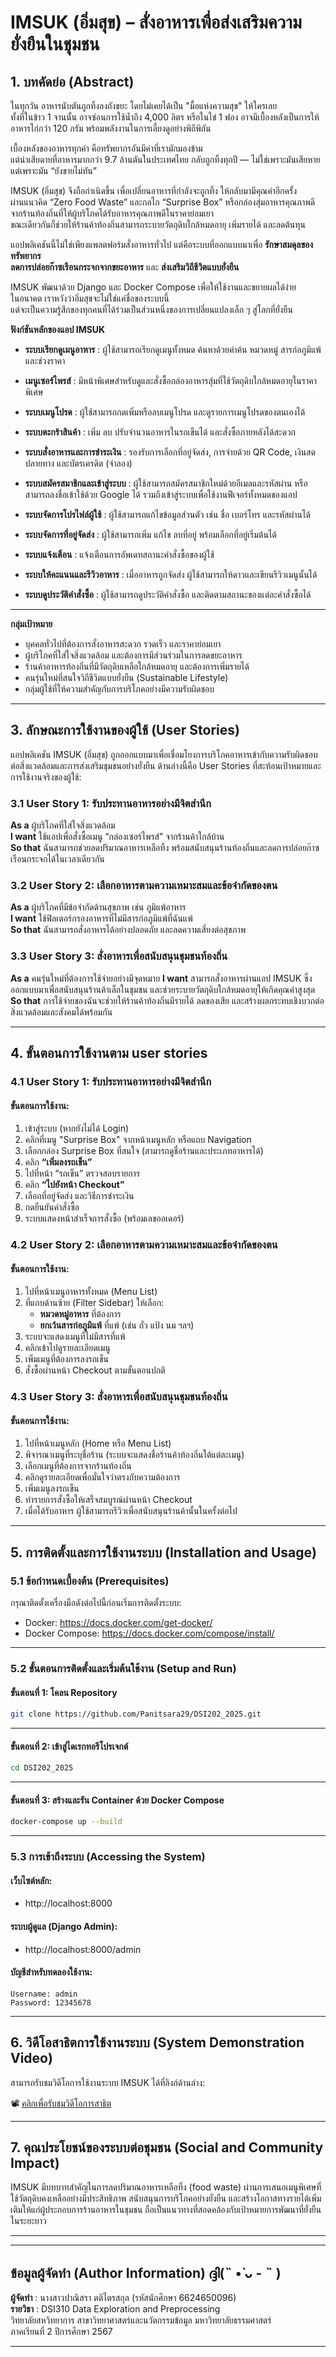 
# IMSUK (อิ่มสุข) – สั่งอาหารเพื่อส่งเสริมความยั่งยืนในชุมชน

## 1. บทคัดย่อ (Abstract)

ในทุกวัน อาหารนับตันถูกทิ้งลงถังขยะ โดยไม่เคยได้เป็น "มื้อแห่งความสุข" ให้ใครเลย  
ทั้งที่ในข้าว 1 จานนั้น อาจซ่อนการใช้น้ำถึง 4,000 ลิตร หรือในไข่ 1 ฟอง อาจมีเบื้องหลังเป็นการให้อาหารไก่กว่า 120 กรัม พร้อมพลังงานในการเลี้ยงดูอย่างพิถีพิถัน

เบื้องหลังของอาหารทุกคำ คือทรัพยากรอันมีค่าที่เรามักมองข้าม  
แต่น่าเสียดายที่อาหารมากกว่า 9.7 ล้านตันในประเทศไทย กลับถูกทิ้งทุกปี — ไม่ใช่เพราะมันเสียหาย แต่เพราะมัน “ยังขายไม่ทัน”

IMSUK (อิ่มสุข) จึงถือกำเนิดขึ้น เพื่อเปลี่ยนอาหารที่กำลังจะถูกทิ้ง ให้กลับมามีคุณค่าอีกครั้ง  
ผ่านแนวคิด “Zero Food Waste” และกลไก “Surprise Box” หรือกล่องสุ่มอาหารคุณภาพดีจากร้านท้องถิ่นที่ให้ผู้บริโภคได้รับอาหารคุณภาพดีในราคาย่อมเยา  
ขณะเดียวกันก็ช่วยให้ร้านค้าท้องถิ่นสามารถระบายวัตถุดิบใกล้หมดอายุ เพิ่มรายได้ และลดต้นทุน

แอปพลิเคชันนี้ไม่ใช่เพียงแพลตฟอร์มสั่งอาหารทั่วไป แต่คือระบบที่ออกแบบมาเพื่อ **รักษาสมดุลของทรัพยากร**  
**ลดการปล่อยก๊าซเรือนกระจกจากขยะอาหาร** และ **ส่งเสริมวิถีชีวิตแบบยั่งยืน**  


IMSUK พัฒนาด้วย Django และ Docker Compose เพื่อให้ใช้งานและขยายผลได้ง่าย  
ในอนาคต เราหวังว่าอิ่มสุขจะไม่ใช่แค่ชื่อของระบบนี้  
แต่จะเป็นความรู้สึกของทุกคนที่ได้ร่วมเป็นส่วนหนึ่งของการเปลี่ยนแปลงเล็ก ๆ สู่โลกที่ยั่งยืน

**ฟังก์ชันหลักของแอป IMSUK**

- **ระบบเรียกดูเมนูอาหาร** : ผู้ใช้สามารถเรียกดูเมนูทั้งหมด ค้นหาด้วยคำค้น หมวดหมู่ สารก่อภูมิแพ้ และช่วงราคา

- **เมนูเซอร์ไพรส์** : มีหน้าพิเศษสำหรับดูและสั่งซื้อกล่องอาหารสุ่มที่ใช้วัตถุดิบใกล้หมดอายุในราคาพิเศษ

- **ระบบเมนูโปรด** : ผู้ใช้สามารถกดเพิ่มหรือลบเมนูโปรด และดูรายการเมนูโปรดของตนเองได้

- **ระบบตะกร้าสินค้า**  : เพิ่ม ลบ ปรับจำนวนอาหารในรถเข็นได้ และสั่งซื้อภายหลังได้สะดวก

- **ระบบสั่งอาหารและการชำระเงิน**  : รองรับการเลือกที่อยู่จัดส่ง, การจ่ายด้วย QR Code, เงินสดปลายทาง และบัตรเครดิต (จำลอง)

- **ระบบสมัครสมาชิกและเข้าสู่ระบบ** : ผู้ใช้สามารถสมัครสมาชิกใหม่ด้วยอีเมลและรหัสผ่าน หรือสามารถลงชื่อเข้าใช้ด้วย Google ได้ รวมถึงเข้าสู่ระบบเพื่อใช้งานฟีเจอร์ทั้งหมดของแอป

- **ระบบจัดการโปรไฟล์ผู้ใช้**  : ผู้ใช้สามารถแก้ไขข้อมูลส่วนตัว เช่น ชื่อ เบอร์โทร และรหัสผ่านได้

- **ระบบจัดการที่อยู่จัดส่ง**  : ผู้ใช้สามารถเพิ่ม แก้ไข ลบที่อยู่ พร้อมเลือกที่อยู่เริ่มต้นได้

- **ระบบแจ้งเตือน**  : แจ้งเตือนการอัพเดทสถานะคำสั่งซื้อของผู้ใช้

- **ระบบให้คะแนนและรีวิวอาหาร** : เมื่ออาหารถูกจัดส่ง ผู้ใช้สามารถให้ดาวและเขียนรีวิวเมนูนั้นได้

- **ระบบดูประวัติคำสั่งซื้อ**  : ผู้ใช้สามารถดูประวัติคำสั่งซื้อ และติดตามสถานะของแต่ละคำสั่งซื้อได้

---

**กลุ่มเป้าหมาย**

- บุคคลทั่วไปที่ต้องการสั่งอาหารสะดวก รวดเร็ว และราคาย่อมเยา  
- ผู้บริโภคที่ใส่ใจสิ่งแวดล้อม และต้องการมีส่วนร่วมในการลดขยะอาหาร  
- ร้านค้าอาหารท้องถิ่นที่มีวัตถุดิบเหลือใกล้หมดอายุ และต้องการเพิ่มรายได้  
- คนรุ่นใหม่ที่สนใจวิถีชีวิตแบบยั่งยืน (Sustainable Lifestyle)  
- กลุ่มผู้ใช้ที่ให้ความสำคัญกับการบริโภคอย่างมีความรับผิดชอบ 

---

## 3. ลักษณะการใช้งานของผู้ใช้ (User Stories)
แอปพลิเคชัน IMSUK (อิ่มสุข) ถูกออกแบบมาเพื่อเชื่อมโยงการบริโภคอาหารเข้ากับความรับผิดชอบต่อสิ่งแวดล้อมและการส่งเสริมชุมชนอย่างยั่งยืน ด้านล่างนี้คือ User Stories ที่สะท้อนเป้าหมายและการใช้งานจริงของผู้ใช้:


### 3.1 User Story 1: รับประทานอาหารอย่างมีจิตสำนึก
**As a** ผู้บริโภคที่ใส่ใจสิ่งแวดล้อม  
**I want** ใช้แอปเพื่อสั่งซื้อเมนู “กล่องเซอร์ไพรส์” จากร้านค้าใกล้บ้าน  
**So that** ฉันสามารถช่วยลดปริมาณอาหารเหลือทิ้ง พร้อมสนับสนุนร้านท้องถิ่นและลดการปล่อยก๊าซเรือนกระจกได้ในเวลาเดียวกัน


### 3.2 User Story 2: เลือกอาหารตามความเหมาะสมและข้อจำกัดของตน
**As a** ผู้บริโภคที่มีข้อจำกัดด้านสุขภาพ เช่น ภูมิแพ้อาหาร  
**I want** ใช้ฟิลเตอร์กรองอาหารที่ไม่มีสารก่อภูมิแพ้ที่ฉันแพ้  
**So that** ฉันสามารถสั่งอาหารได้อย่างปลอดภัย และลดความเสี่ยงต่อสุขภาพ


### 3.3 User Story 3: สั่งอาหารเพื่อสนับสนุนชุมชนท้องถิ่น
**As a** คนรุ่นใหม่ที่ต้องการใช้จ่ายอย่างมีจุดหมาย 
**I want** สามารถสั่งอาหารผ่านแอป IMSUK ซึ่งออกแบบมาเพื่อสนับสนุนร้านค้าเล็กในชุมชน และช่วยระบายวัตถุดิบใกล้หมดอายุให้เกิดคุณค่าสูงสุด 
**So that** การใช้จ่ายของฉันจะช่วยให้ร้านค้าท้องถิ่นมีรายได้ ลดของเสีย และสร้างผลกระทบเชิงบวกต่อสิ่งแวดล้อมและสังคมได้พร้อมกัน




---

## 4. ขั้นตอนการใช้งานตาม user stories 


### 4.1 User Story 1: รับประทานอาหารอย่างมีจิตสำนึก
#### ขั้นตอนการใช้งาน:
1. เข้าสู่ระบบ (หากยังไม่ได้ Login)
2. คลิกที่เมนู "Surprise Box" จากหน้าเมนูหลัก หรือแถบ Navigation
3. เลือกกล่อง Surprise Box ที่สนใจ (สามารถดูชื่อร้านและประเภทอาหารได้)
4. คลิก **“เพิ่มลงรถเข็น”**
5. ไปที่หน้า “รถเข็น” ตรวจสอบรายการ
6. คลิก **“ไปยังหน้า Checkout”**
7. เลือกที่อยู่จัดส่ง และวิธีการชำระเงิน
8. กดยืนยันคำสั่งซื้อ
9. ระบบแสดงหน้าสำเร็จการสั่งซื้อ (พร้อมเลขออเดอร์)


### 4.2 User Story 2: เลือกอาหารตามความเหมาะสมและข้อจำกัดของตน
#### ขั้นตอนการใช้งาน:
1. ไปที่หน้าเมนูอาหารทั้งหมด (Menu List)
2. ที่แถบด้านซ้าย (Filter Sidebar) ให้เลือก:
   - **หมวดหมู่อาหาร** ที่ต้องการ
   - **ยกเว้นสารก่อภูมิแพ้** ที่แพ้ (เช่น ถั่ว แป้ง นม ฯลฯ)
3. ระบบจะแสดงเมนูที่ไม่มีสารที่แพ้
4. คลิกเข้าไปดูรายละเอียดเมนู
5. เพิ่มเมนูที่ต้องการลงรถเข็น
6. สั่งซื้อผ่านหน้า Checkout ตามขั้นตอนปกติ


### 4.3 User Story 3: สั่งอาหารเพื่อสนับสนุนชุมชนท้องถิ่น
#### ขั้นตอนการใช้งาน:
1. ไปที่หน้าเมนูหลัก (Home หรือ Menu List)
2. พิจารณาเมนูที่ระบุชื่อร้าน (ระบบจะแสดงชื่อร้านค้าท้องถิ่นใต้แต่ละเมนู)
3. เลือกเมนูที่ต้องการจากร้านท้องถิ่น
4. คลิกดูรายละเอียดเพื่อมั่นใจว่าตรงกับความต้องการ
5. เพิ่มเมนูลงรถเข็น
6. ทำรายการสั่งซื้อให้เสร็จสมบูรณ์ผ่านหน้า Checkout
7. เมื่อได้รับอาหาร ผู้ใช้สามารถรีวิวเพื่อสนับสนุนร้านค้านั้นในครั้งต่อไป

---

## 5. การติดตั้งและการใช้งานระบบ (Installation and Usage)

### 5.1 ข้อกำหนดเบื้องต้น (Prerequisites)

กรุณาติดตั้งเครื่องมือดังต่อไปนี้ก่อนเริ่มการติดตั้งระบบ:

- Docker: https://docs.docker.com/get-docker/  
- Docker Compose: https://docs.docker.com/compose/install/  

---

### 5.2 ขั้นตอนการติดตั้งและเริ่มต้นใช้งาน (Setup and Run)

#### ขั้นตอนที่ 1: โคลน Repository

```bash
git clone https://github.com/Panitsara29/DSI202_2025.git
```

---

#### ขั้นตอนที่ 2: เข้าสู่ไดเรกทอรีโปรเจกต์

```bash
cd DSI202_2025
```

---

#### ขั้นตอนที่ 3: สร้างและรัน Container ด้วย Docker Compose

```bash
docker-compose up --build
```

---


### 5.3 การเข้าถึงระบบ (Accessing the System)

#### เว็บไซต์หลัก:

- http://localhost:8000  

#### ระบบผู้ดูแล (Django Admin):

- http://localhost:8000/admin  

#### บัญชีสำหรับทดลองใช้งาน:

```text
Username: admin
Password: 12345678
```

---

## 6. วิดีโอสาธิตการใช้งานระบบ (System Demonstration Video)

สามารถรับชมวิดีโอการใช้งานระบบ IMSUK ได้ที่ลิงก์ด้านล่าง:

📽️ [คลิกเพื่อรับชมวิดีโอการสาธิต](https://youtu.be/your-demo-link)

---

## 7. คุณประโยชน์ของระบบต่อชุมชน (Social and Community Impact)

IMSUK มีบทบาทสำคัญในการลดปริมาณอาหารเหลือทิ้ง (food waste) ผ่านการเสนอเมนูพิเศษที่ใช้วัตถุดิบคงเหลืออย่างมีประสิทธิภาพ สนับสนุนการบริโภคอย่างยั่งยืน และสร้างโอกาสทางรายได้เพิ่มเติมให้แก่ผู้ประกอบการร้านอาหารในชุมชน ถือเป็นแนวทางที่สอดคล้องกับเป้าหมายการพัฒนาที่ยั่งยืนในระยะยาว

---
---

## ข้อมูลผู้จัดทำ (Author Information) ദ്ദി(˵ •̀ ᴗ - ˵ ) 

**ผู้จัดทำ** : นางสาวปาณิสรา ตติไตรสกุล (รหัสนักศึกษา 6624650096)  
**รายวิชา** : DSI310 Data Exploration and Preprocessing  
วิทยาลัยสหวิทยาการ สาขาวิทยาศาสตร์และนวัตกรรมข้อมูล มหาวิทยาลัยธรรมศาสตร์  
ภาคเรียนที่ 2 ปีการศึกษา 2567

---
